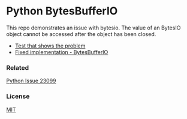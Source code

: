 # Python BytesBufferIO

This repo demonstrates an issue with bytesio. The value of an BytesIO object cannot be accessed after the object has been closed.

* [Test that shows the problem](./tests/bytesio_issue_test.py)
* [Fixed implementation - BytesBufferIO](./src/bytesio_issue/bytes_buffer_io.py)

### Related
[Python Issue 23099](https://bugs.python.org/issue23099)

### License
[MIT](./license.txt)
